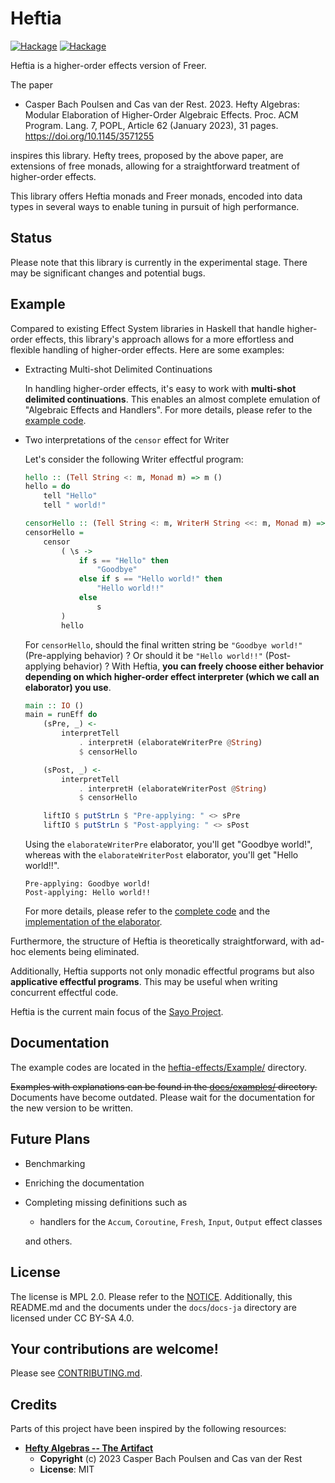 # Heftia

[![Hackage](https://img.shields.io/hackage/v/heftia.svg?logo=haskell&label=heftia)](https://hackage.haskell.org/package/heftia)
[![Hackage](https://img.shields.io/hackage/v/heftia-effects.svg?logo=haskell&label=heftia-effects)](https://hackage.haskell.org/package/heftia-effects)

Heftia is a higher-order effects version of Freer.

The paper
* Casper Bach Poulsen and Cas van der Rest. 2023. Hefty Algebras: Modular
    Elaboration of Higher-Order Algebraic Effects. Proc. ACM Program. Lang. 7,
    POPL, Article 62 (January 2023), 31 pages. <https://doi.org/10.1145/3571255>

inspires this library.
Hefty trees, proposed by the above paper, are extensions of free monads,
allowing for a straightforward treatment of higher-order effects.

This library offers Heftia monads and Freer monads, encoded into data
types in several ways to enable tuning in pursuit of high performance.

## Status

Please note that this library is currently in the experimental stage. There may be significant changes and potential bugs.

## Example

Compared to existing Effect System libraries in Haskell that handle higher-order effects, this
library's approach allows for a more effortless and flexible handling of higher-order effects. Here
are some examples:

* Extracting Multi-shot Delimited Continuations

    In handling higher-order effects, it's easy to work with **multi-shot delimited continuations**.
    This enables an almost complete emulation of "Algebraic Effects and Handlers".
    For more details, please refer to
    the [example code](heftia-effects/Example/Continuation/Main.hs).

* Two interpretations of the `censor` effect for Writer

    Let's consider the following Writer effectful program:

    ```hs
    hello :: (Tell String <: m, Monad m) => m ()
    hello = do
        tell "Hello"
        tell " world!"

    censorHello :: (Tell String <: m, WriterH String <<: m, Monad m) => m ()
    censorHello =
        censor
            ( \s ->
                if s == "Hello" then
                    "Goodbye"
                else if s == "Hello world!" then
                    "Hello world!!"
                else
                    s
            )
            hello
    ```

    For `censorHello`, should the final written string be `"Goodbye world!"` (Pre-applying behavior) ?
    Or should it be `"Hello world!!"` (Post-applying behavior) ?
    With Heftia, **you can freely choose either behavior depending on which higher-order effect interpreter (which we call an elaborator) you use**.

    ```hs
    main :: IO ()
    main = runEff do
        (sPre, _) <-
            interpretTell
                . interpretH (elaborateWriterPre @String)
                $ censorHello

        (sPost, _) <-
            interpretTell
                . interpretH (elaborateWriterPost @String)
                $ censorHello

        liftIO $ putStrLn $ "Pre-applying: " <> sPre
        liftIO $ putStrLn $ "Post-applying: " <> sPost
    ```

    Using the `elaborateWriterPre` elaborator, you'll get "Goodbye world!", whereas with the `elaborateWriterPost` elaborator, you'll get "Hello world!!".
    ```
    Pre-applying: Goodbye world!
    Post-applying: Hello world!!
    ```

    For more details, please refer to the [complete code](https://github.com/sayo-hs/heftia/blob/develop/heftia-effects/Example/Writer/Main.hs) and the [implementation of the elaborator](https://github.com/sayo-hs/heftia/blob/develop/heftia-effects/src/Control/Effect/Handler/Heftia/Writer.hs).

Furthermore, the structure of Heftia is theoretically straightforward, with ad-hoc elements being
eliminated.

Additionally, Heftia supports not only monadic effectful programs but also **applicative effectful programs**.
This may be useful when writing concurrent effectful code.

Heftia is the current main focus of the [Sayo Project](https://github.com/sayo-hs).

## Documentation
The example codes are located in the [heftia-effects/Example/](heftia-effects/Example/) directory.

~~Examples with explanations can be found in the [docs/examples/](https://github.com/sayo-hs/heftia/tree/master/docs/examples) directory.~~ Documents have become outdated.
Please wait for the documentation for the new version to be written.


## Future Plans
* Benchmarking
* Enriching the documentation
* Completing missing definitions such as
    * handlers for the `Accum`, `Coroutine`, `Fresh`, `Input`, `Output` effect classes

    and others.

## License
The license is MPL 2.0. Please refer to the [NOTICE](https://github.com/sayo-hs/heftia/blob/develop/NOTICE).
Additionally, this README.md and the documents under the `docs`/`docs-ja` directory are licensed
under CC BY-SA 4.0.

## Your contributions are welcome!
Please see [CONTRIBUTING.md](https://github.com/sayo-hs/heftia/blob/develop/CONTRIBUTING.md).

## Credits
Parts of this project have been inspired by the following resources:

* **[Hefty Algebras -- The Artifact](https://github.com/heft-lang/POPL2023)**
    * **Copyright** (c) 2023 Casper Bach Poulsen and Cas van der Rest
    * **License**: MIT
